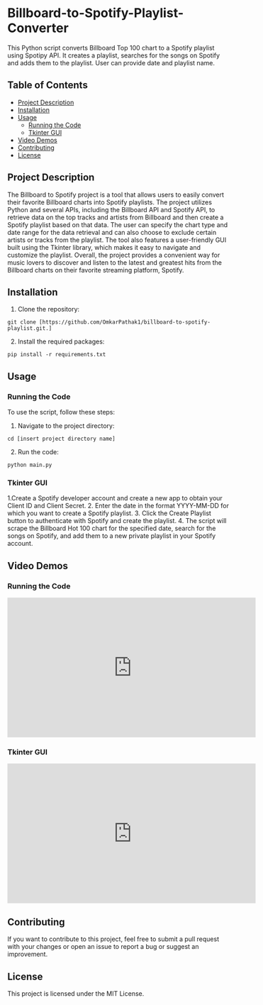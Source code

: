 # Billboard-to-Spotify-Playlist-Converter

This Python script converts Billboard Top 100 chart to a Spotify playlist using Spotipy API. It creates a playlist, searches for the songs on Spotify and adds them to the playlist. User can provide date and playlist name.

## Table of Contents

- [Project Description](#project-description)
- [Installation](#installation)
- [Usage](#usage)
  - [Running the Code](#running-the-code)
  - [Tkinter GUI](#tkinter-gui)
- [Video Demos](#video-demos)
- [Contributing](#contributing)
- [License](#license)

## Project Description

The Billboard to Spotify project is a tool that allows users to easily convert their favorite Billboard charts into Spotify playlists. The project utilizes Python and several APIs, including the Billboard API and Spotify API, to retrieve data on the top tracks and artists from Billboard and then create a Spotify playlist based on that data. The user can specify the chart type and date range for the data retrieval and can also choose to exclude certain artists or tracks from the playlist. The tool also features a user-friendly GUI built using the Tkinter library, which makes it easy to navigate and customize the playlist. Overall, the project provides a convenient way for music lovers to discover and listen to the latest and greatest hits from the Billboard charts on their favorite streaming platform, Spotify.

## Installation

1. Clone the repository:

```
git clone [https://github.com/OmkarPathak1/billboard-to-spotify-playlist.git.]
```

2. Install the required packages:

```
pip install -r requirements.txt
```

## Usage

### Running the Code

To use the script, follow these steps:

1. Navigate to the project directory:

```
cd [insert project directory name]
```

2. Run the code:

```
python main.py
```

### Tkinter GUI

1.Create a Spotify developer account and create a new app to obtain your Client ID and Client Secret.
2. Enter the date in the format YYYY-MM-DD for which you want to create a Spotify playlist.
3. Click the Create Playlist button to authenticate with Spotify and create the playlist.
4. The script will scrape the Billboard Hot 100 chart for the specified date, search for the songs on Spotify, and add them to a new private playlist in your Spotify account.


## Video Demos



### Running the Code

<iframe width="560" height="315" src="https://www.youtube.com/embed/4YIcug77s9E" frameborder="0" allow="accelerometer; autoplay; clipboard-write; encrypted-media; gyroscope; picture-in-picture" allowfullscreen></iframe>

### Tkinter GUI

<iframe width="560" height="315" src="https://www.youtube.com/embed/aeERxNbrunk" frameborder="0" allow="accelerometer; autoplay; clipboard-write; encrypted-media; gyroscope; picture-in-picture" allowfullscreen></iframe>

## Contributing

If you want to contribute to this project, feel free to submit a pull request with your changes or open an issue to report a bug or suggest an improvement.

## License

This project is licensed under the MIT License.
